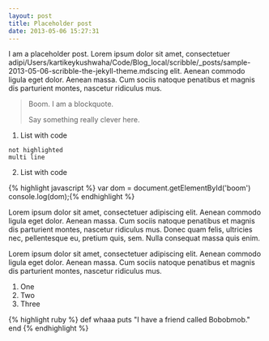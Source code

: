 ```yaml
---
layout: post
title: Placeholder post
date: 2013-05-06 15:27:31
---
```


I am a placeholder post. Lorem ipsum dolor sit amet, consectetuer adipi/Users/kartikeykushwaha/Code/Blog_local/scribble/_posts/sample-2013-05-06-scribble-the-jekyll-theme.mdscing elit. Aenean commodo ligula eget dolor. Aenean massa. Cum sociis natoque penatibus et magnis dis parturient montes, nascetur ridiculus mus.

> Boom. I am a blockquote.
> 
> Say something really clever here.

1. List with code

  ```
  not highlighted
  multi line
  ```

2. List with code

{% highlight javascript %}
var dom = document.getElementById('boom')
console.log(dom);{% endhighlight %}

Lorem ipsum dolor sit amet, consectetuer adipiscing elit. Aenean commodo ligula eget dolor. Aenean massa. Cum sociis natoque penatibus et magnis dis parturient montes, nascetur ridiculus mus. Donec quam felis, ultricies nec, pellentesque eu, pretium quis, sem. Nulla consequat massa quis enim.

Lorem ipsum dolor sit amet, consectetuer adipiscing elit. Aenean commodo ligula eget dolor. Aenean massa. Cum sociis natoque penatibus et magnis dis parturient montes, nascetur ridiculus mus.

1. One
2. Two
3. Three

{% highlight ruby %}
def whaaa
  puts "I have a friend called Bobobmob."
end
{% endhighlight %}